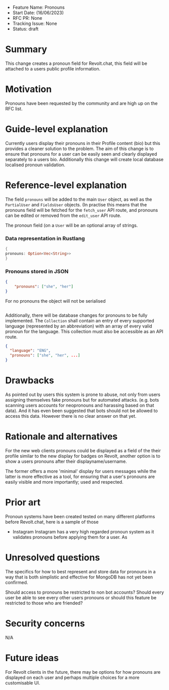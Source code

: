 - Feature Name: Pronouns
- Start Date: (16/06/2023)
- RFC PR: None
- Tracking Issue: None
- Status: draft

# Summary

This change creates a pronoun field for Revolt.chat, this field will be attached to a users public profile information.


# Motivation

Pronouns have been requested by the community and are high up on the RFC list.

# Guide-level explanation

Currently users display their pronouns in their Profile content (bio) but this provides a cleaner solution to the problem. The aim of this change is to ensure that pronouns for a user can be easily seen and clearly displayed separately to a users bio. Additionally this change will create local database localised pronoun validation.

# Reference-level explanation

The field `pronouns` will be added to the main `User` object, as well as the `PartialUser` and `FieldsUser` objects. (In practise this means that the pronouns field will be fetched for the `fetch_user` API route, and pronouns can be edited or removed from the `edit_user` API route.

The pronoun field (on a `User` will be an optional array of strings. 

### Data representation in Rustlang
```rust
{
pronouns: Option<Vec<String>>
}
```

### Pronouns stored in JSON
```json
{
	"pronouns": ["she", "her"]
}
```
For no pronouns the object will not be serialised 
```json

```

Additionally, there will be database changes for pronouns to be fully implemented. The `Collection` shall contain an entry of every supported language (represented by an abbreviation) with an array of every valid pronoun for the language. This collection must also be accessible as an API route.

```json
{
  "language": "ENG",
  "pronouns": ["she", "her", ...]
}
```


# Drawbacks

As pointed out by users this system is prone to abuse, not only from users assigning themselves fake pronouns but for automated attacks. (e.g. bots scanning users accounts for neopronouns and harassing based on that data). And it has even been suggested that bots should not be allowed to access this data. However there is no clear answer on that yet.

# Rationale and alternatives

For the new web clients pronouns could be displayed as a field of the their profile similar to the new display for badges on Revolt, another option is to show a users pronouns after their displayname/username. 

The former offers a more 'minimal' display for users messages while the latter is more effective as a tool, for ensuring that a user's pronouns are easily visible and more importantly; used and respected.


# Prior art

Pronoun systems have been created tested on many different platforms before Revolt.chat, here is a sample of those
- Instagram
	Instagram has a very high regarded pronoun system as it validates pronouns before applying them for a user. As

# Unresolved questions

The specifics for how to best represent and store data for pronouns in a way that is both simplistic and effective for MongoDB has not yet been confirmed.

Should access to pronouns be restricted to non bot accounts?
Should every user be able to see every other users pronouns or should this feature be restricted to those who are friended? 

# Security concerns

N/A

# Future ideas

For Revolt clients in the future, there may be options for how pronouns are displayed on each user and perhaps multiple choices for a more customisable UI.
